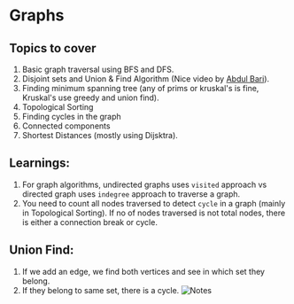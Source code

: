 # Graphs
## Topics to cover
1. Basic graph traversal using BFS and DFS.
2. Disjoint sets and Union & Find Algorithm (Nice video by [Abdul Bari](https://www.youtube.com/watch?v=wU6udHRIkcc)).
3. Finding minimum spanning tree (any of prims or kruskal's is fine, Kruskal's use greedy and union find).
4. Topological Sorting 
5. Finding cycles in the graph
6. Connected components
7. Shortest Distances (mostly using Dijsktra).

## Learnings:
1. For graph algorithms, undirected graphs uses `visited` approach vs directed graph uses `indegree` approach to traverse a graph.
2. You need to count all nodes traversed to detect `cycle` in a graph (mainly in Topological Sorting). If no of nodes traversed is not total nodes, there is either a connection break or cycle.

## Union Find:
1. If we add an edge, we find both vertices and see in which set they belong.
2. If they belong to same set, there is a cycle.
![Notes](/image.heic)
